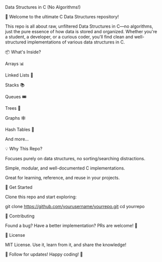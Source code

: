 Data Structures in C (No Algorithms!)

🚀 Welcome to the ultimate C Data Structures repository!

This repo is all about raw, unfiltered Data Structures in C—no algorithms, just the pure essence of how data is stored and organized. Whether you're a student, a developer, or a curious coder, you'll find clean and well-structured implementations of various data structures in C.

📦 What's Inside?

Arrays 📊

Linked Lists 🔗

Stacks 📚

Queues 🎟️

Trees 🌳

Graphs 🕸️

Hash Tables 🔑

And more...

💡 Why This Repo?

Focuses purely on data structures, no sorting/searching distractions.

Simple, modular, and well-documented C implementations.

Great for learning, reference, and reuse in your projects.

🚀 Get Started

Clone this repo and start exploring:

git clone https://github.com/yourusername/yourrepo.git
cd yourrepo

🤝 Contributing

Found a bug? Have a better implementation? PRs are welcome! 🎉

📜 License

MIT License. Use it, learn from it, and share the knowledge!

📢 Follow for updates! Happy coding! 🎯

